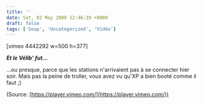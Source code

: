 ```yaml
---
title: ''
date: Sat, 02 May 2009 12:46:39 +0000
draft: false
tags: ['Soup', 'Uncategorized', 'Vidéo']
---
```


\[vimeo 4442292 w=500 h=377\]

**_Et le Vélib’ fut…_**

…ou presque, parce que les stations n'arrivaient pas à se connecter hier soir. Mais pas la peine de troller, vous avez vu qu'XP a bien booté comme il faut ;)

(Source: [https://player.vimeo.com/](https://player.vimeo.com/))